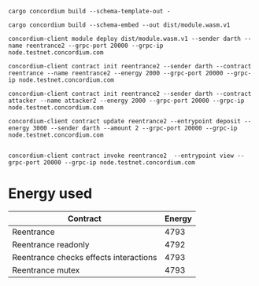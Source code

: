 ```
cargo concordium build --schema-template-out -

cargo concordium build --schema-embed --out dist/module.wasm.v1

concordium-client module deploy dist/module.wasm.v1 --sender darth --name reentrance2 --grpc-port 20000 --grpc-ip node.testnet.concordium.com

concordium-client contract init reentrance2 --sender darth --contract reentrance --name reentrance2 --energy 2000 --grpc-port 20000 --grpc-ip node.testnet.concordium.com

concordium-client contract init reentrance2 --sender darth --contract attacker --name attacker2 --energy 2000 --grpc-port 20000 --grpc-ip node.testnet.concordium.com

concordium-client contract update reentrance2 --entrypoint deposit --energy 3000 --sender darth --amount 2 --grpc-port 20000 --grpc-ip node.testnet.concordium.com


concordium-client contract invoke reentrance2  --entrypoint view --grpc-port 20000 --grpc-ip node.testnet.concordium.com
```


# Energy used

| Contract                                  | Energy    |
|-------------------------------------------|-----------|
| Reentrance                                | 4793      |
| Reentrance readonly                       | 4792      |
| Reentrance checks effects interactions    | 4793      |
| Reentrance mutex                          | 4793      |